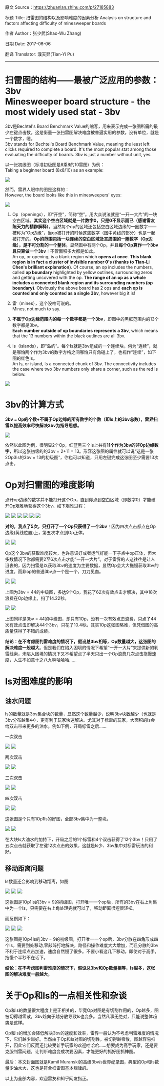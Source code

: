 原文 Source：https://zhuanlan.zhihu.com/p/27185883

标题 Title: 扫雷图的结构以及影响难度的因素分析 Analysis on structure and factors affecting difficulty of minesweeper boards

作者 Author：张少武(Shao-Wu Zhang)

日期 Date: 2017-06-06

翻译 Translator: 濮天羿(Tian-Yi Pu)
________

# 扫雷图的结构——最被广泛应用的参数：3bv<br>Minesweeper board structure - the most widely used stat - 3bv

3bv是Bechtel's Board Benchmark Value的缩写，用来表示完成一张图所需的最少左键点击数。这是衡量一张扫雷图解决难度被普遍实用的参数，没有单位，就是一个数字，嗯。<br>
3bv stands for Bechtel's Board Benchmark Value, meaning the least left clicks required to complete a board. It's the most popular stat among those evaluating the difficulty of boards. 3bv is just a number without unit, yes.

以一张初级图（标准初级图是8乘8的10雷图）为例：<br>
Taking a beginner board (8x8/10) as an example:

![](https://github.com/putianyi889/Minesweeper-makes-me-happy/blob/main/wiki/images/ZSW-bvopis/1.png)

然而，雷界人眼中的图是这样的：<br>
However, the board looks like this in minesweepers' eyes:

![](https://github.com/putianyi889/Minesweeper-makes-me-happy/blob/main/wiki/images/ZSW-bvopis/2.png)

1. Op（openings），即“开空”，简称“空”。用大众说法就是“一开一大片”的一块空白区域。**其实这个空白区域就是一片数字0，只是0不显示而已（感谢雷友陈天力的精辟解释）**。当然每个op的区域还包括空白区域边缘的一圈数字——被称为“Op边缘”，当op被打开的时候这些数字（图中黄线的部分）也是一起被打开的。**Op的范围包括一块连续的空白区域及其周围的一圈数字（Op边缘），是不可分割的一个整体**。显然图中有两个Op，并且**每个Op算作一个3bv且只算做一个3bv**！不管面积多大都是如此。<br>
An op, or opening, is a blank region which **opens at once**. **This blank region is in fact a cluster of invisible number 0's (thanks to Tian-Li Chen's brilliant explanation)**. Of course, an op includes the numbers, called **op boundary** highlighted by yellow outlines, surrounding zeros and getting uncovered with the op. **The range of an op as a whole includes a connected blank region and its surrounding numbers (op boundary)**. Obviously the above board has 2 ops and **each op is counted and only counted as a single 3bv**, however big it is!

2. 雷（mines），这个没啥可说的。<br>
Mines, not much to say.

3. **不属于Op边缘范围内的每一个数字都是一个3bv**，即图中的黑框范围内的13个数字都是3bv。<br>
**Each number outside of op boundaries represents a 3bv**, which means that the 13 numbers within the black outlines are all 3bv.

4. Is（islands），即“岛屿”。每个Is就是3bv组成的一个连续块。何为“连续”，就是哪怕两个作为3bv的数字方格之间哪怕只有角碰上了，也视作“连续”，如下图的红色Is。<br>
An Is, or island, Is a connected chunk of 3bv. The connectivity includes the case where two 3bv numbers only share a corner, such as the red Is below.

![](https://github.com/putianyi889/Minesweeper-makes-me-happy/blob/main/wiki/images/ZSW-bvopis/3.png)

# 3bv的计算方式
**3bv = Op的个数+不属于Op边缘的所有数字的个数（即Is上的3bv总数），雷界扫雷以提高效率尽快解决3bv为指导思想。**

![](https://github.com/putianyi889/Minesweeper-makes-me-happy/blob/main/wiki/images/ZSW-bvopis/3.png)

依然以此图为例，很明显2个Op，红蓝黑三个Is上共有**11个作为3bv的非Op边缘数字**，所以这张初级的的3bv = 2+11 = 13。形容这张图的属性就可以说“这是一张2Op3Is的3bv = 13的初级图”，你也可以知道，只用左键完成这张图至少需要13次点击。

# Op对扫雷图的难度影响

点开op边缘的数字并不能打开这个Op，直到你点到空白区域（即数字0）才能破开Op艰难地获得这个3bv。如下艰难过程：

![](https://github.com/putianyi889/Minesweeper-makes-me-happy/blob/main/wiki/images/ZSW-bvopis/4.png)
![](https://github.com/putianyi889/Minesweeper-makes-me-happy/blob/main/wiki/images/ZSW-bvopis/5.png)
![](https://github.com/putianyi889/Minesweeper-makes-me-happy/blob/main/wiki/images/ZSW-bvopis/6.png)
![](https://github.com/putianyi889/Minesweeper-makes-me-happy/blob/main/wiki/images/ZSW-bvopis/7.png)
![](https://github.com/putianyi889/Minesweeper-makes-me-happy/blob/main/wiki/images/ZSW-bvopis/8.png)
![](https://github.com/putianyi889/Minesweeper-makes-me-happy/blob/main/wiki/images/ZSW-bvopis/9.png)

**对的，我点了5次，只打开了一个Op只获得了一个3bv**！因为四次点击都点在Op边缘(黄线位置)上，第五次才点到Op正体。

![](https://github.com/putianyi889/Minesweeper-makes-me-happy/blob/main/wiki/images/ZSW-bvopis/10.png)
![](https://github.com/putianyi889/Minesweeper-makes-me-happy/blob/main/wiki/images/ZSW-bvopis/11.png)

Op这个3bv的获取难度较大，也许意识好或者运气好能一下子点中op正体，但大多数情况下你都需要2至6次点击才能“一开一大片”。对于雷界的人这往往是让人沮丧的，因为扫雷是以获取3bv的速度为主要数据，显然Op会大大拖慢获取3bv的进度。而非op的普通3bv点一个是一个，刀刀见血。

![](https://github.com/putianyi889/Minesweeper-makes-me-happy/blob/main/wiki/images/ZSW-bvopis/12.png)
![](https://github.com/putianyi889/Minesweeper-makes-me-happy/blob/main/wiki/images/ZSW-bvopis/13.png)

上图为3bv = 44的中级图，多达9个Op，我花了62次有效点击才解决，其中18次浪费在Op边缘上，扫了14.22秒。

![](https://github.com/putianyi889/Minesweeper-makes-me-happy/blob/main/wiki/images/ZSW-bvopis/14.png)
![](https://github.com/putianyi889/Minesweeper-makes-me-happy/blob/main/wiki/images/ZSW-bvopis/15.png)

上图同样是3bv = 44的中级图，却只有1Op，没有一次有效点击浪费，只点了44次有效点击即解决44个3bv，只花了10.4秒。其实1Op这张图略难，但凭借图的高质量获得了不错的成绩。

**结论：在不考虑图判雷难度的情况下，假设总3bv相等，Op数量越大，这张图的解决难度一般越大**。但是我们在陷入困境的情况下希望“一开一大片”来提供新的判雷线索，未陷入困境的情况下又不希望点了半天只出一个Op浪费几次点击拖慢速度，人生不如意十之八九啊哈哈哈……

# Is对图难度的影响

## 油水问题

Is的数量就是3bv集合块的数量，显然这个数量越少，说明3bv块数越少（也就是3bv分布越集中），更有利于玩家快速解决。尤其对于标雷的玩家，大面积的Is会给双击带来更多的油水。例如下例，开局标雷之后……

一次双击

![](https://github.com/putianyi889/Minesweeper-makes-me-happy/blob/main/wiki/images/ZSW-bvopis/16.png)
![](https://github.com/putianyi889/Minesweeper-makes-me-happy/blob/main/wiki/images/ZSW-bvopis/17.png)

两次双击

![](https://github.com/putianyi889/Minesweeper-makes-me-happy/blob/main/wiki/images/ZSW-bvopis/18.png)
![](https://github.com/putianyi889/Minesweeper-makes-me-happy/blob/main/wiki/images/ZSW-bvopis/19.png)

三次双击

![](https://github.com/putianyi889/Minesweeper-makes-me-happy/blob/main/wiki/images/ZSW-bvopis/20.png)
![](https://github.com/putianyi889/Minesweeper-makes-me-happy/blob/main/wiki/images/ZSW-bvopis/21.png)

四次双击

![](https://github.com/putianyi889/Minesweeper-makes-me-happy/blob/main/wiki/images/ZSW-bvopis/22.png)
![](https://github.com/putianyi889/Minesweeper-makes-me-happy/blob/main/wiki/images/ZSW-bvopis/23.png)

这张图是个只有1Op1Is的好图，全部3bv集中为一整块。

![](https://github.com/putianyi889/Minesweeper-makes-me-happy/blob/main/wiki/images/ZSW-bvopis/24.png)
![](https://github.com/putianyi889/Minesweeper-makes-me-happy/blob/main/wiki/images/ZSW-bvopis/25.png)

在大块Is大油水的加持下，开局之后的1个标雷和4个双击获得了12个3bv！只用了五次点击就获取了左键12次点击的效果，这就是Is少、3bv集中对标雷玩法的利好。

## 移动距离问题

Is数量还会影响到移动距离，如图

![](https://github.com/putianyi889/Minesweeper-makes-me-happy/blob/main/wiki/images/ZSW-bvopis/26.png)
![](https://github.com/putianyi889/Minesweeper-makes-me-happy/blob/main/wiki/images/ZSW-bvopis/27.png)
![](https://github.com/putianyi889/Minesweeper-makes-me-happy/blob/main/wiki/images/ZSW-bvopis/28.png)

这张图是1Op1Is的3bv = 9的初级图，打开唯一一个op后，所有的3bv在右上角集中为一个Is，只需要在右上角处理完就可以了，移动距离很短很轻松。

而反例如下：

![](https://github.com/putianyi889/Minesweeper-makes-me-happy/blob/main/wiki/images/ZSW-bvopis/29.png)
![](https://github.com/putianyi889/Minesweeper-makes-me-happy/blob/main/wiki/images/ZSW-bvopis/30.png)
![](https://github.com/putianyi889/Minesweeper-makes-me-happy/blob/main/wiki/images/ZSW-bvopis/31.png)

这张图是1Op4Is的3bv = 9的初级图，打开唯一一个op后，3bv分散在四角形成四个Is，需要到处移动,零敲碎打地解决，路径和操作难度大大增加，而且分散的3bv不利于连续点击加速，速度自然慢了很多。不要小看这几下移动，即使对于高手，拖慢个半秒不在话下。

**结论：在不考虑图判雷难度的情况下，假设总3bv和Op数量相等，Is越多，这张图的解决难度一般越大**。

# 关于Op和Is的一点相关性和杂谈
Op和Is的数量很大程度上是正相关的，毕竟Op对图是有切割作用的，Op越多，图被切得越零散，3bv趋向于越分散导致Is也变多。当然凡事无绝对，只能说整体趋势是这样。

Op和Is的增加会降低解决3bv的速度和效率，雷界一般认为不考虑判雷难度的情况下，它们越少越好。当然由于Op和Is对图的切割性，被切得越零散，图越容易扫开，因此它们反而还比较受新手玩家的欢迎哈哈哈……想要成为高手玩家，还是要克服判雷问题，让判断难度变成次要因素，才能更好的抓好图抓神图。

最后：本文封面图就是Kamil Muranski的高级3bv/s世界纪录图，典型的Op和Is数量少油水大，这也是符合扫雷图基本规律的。

以上为全部内容，欢迎雷友和知乎网友指正。